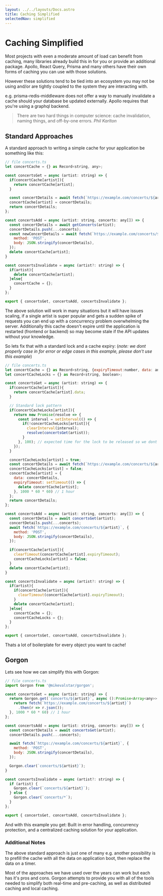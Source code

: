 ```yaml
---
layout: ../../layouts/Docs.astro
title: Caching Simplified
selectedNav: simplified
---
```


# Caching Simplified
Most projects with even a moderate amount of load can benefit from caching, many libraries already build this in for you or provide an additional package. Apollo, React Query, Prisma and many others have their own forms of caching you can use with those solutions. 

However these solutions tend to be tied into an ecosystem you may not be using and/or are tightly coupled to the system they are interacting with. 

e.g. prisma-redis-middleware does not offer a way to manually invalidate a cache should your database be updated externally. Apollo requires that you're using a graphql backend. 

> There are two hard things in computer science: cache invalidation, naming things, and off-by-one errors.
> <cite>Phil Karlton</cite>

## Standard Approaches
A standard approach to writing a simple cache for your application be something like this:

```javascript
// file concerts.ts
let concertCache = {} as Record<string, any>;

const concertsGet = async (artist: string) => {
  if(concertCache[artist]){
    return concertCache[artist];
  }

  const concertDetails = await fetch(`https://example.com/concerts/${artist}`);
  concertCache[artist] = concertDetails;
  return concertDetails;
};

const concertsAdd = async (artist: string, concerts: any[]) => {
  const concertDetails = await getConcerts(artist);
  concertDetails.push(...concerts);
  const newConcertDetails = await fetch(`https://example.com/concerts/${artist}`, {
    method: 'POST',
    body: JSON.stringify(concertDetails),
  });
  delete concertCache[artist];
}

const concertsInvalidate = async (artist?: string) => {
  if(artist){
    delete concertCache[artist];
  }else{
    concertCache = {};
  }
};

export { concertsGet, concertsAdd, concertsInvalidate };
```

The above solution will work in many situations but it will have issues scaling, if a single artist is super popular and gets a sudden spike of requests you can end up with a concurrency problem overwhelming the server. Additionally this cache doesn't expire until the application is restarted (frontend or backend) so may become stale if the API updates without your knowledge.

So lets fix that with a standard lock and a cache expiry: (_note: we dont properly case in for error or edge cases in this example, please don't use this example_)

```javascript
// file concerts.ts
let concertCache = {} as Record<string, {expiryTimeout:number, data: any}>;
let concertCacheLocks = {} as Record<string, boolean>;

const concertsGet = async (artist: string) => {
  if(concertCache[artist]){
    return concertCache[artist].data;
  }

  // Standard lock pattern
  if(concertCacheLocks[artist]){
    return new Promise(resolve => {
      const interval = setInterval(() => {
        if(!concertCacheLocks[artist]){
          clearInterval(interval);
          resolve(concertsGet(artist));
        }
      }, 100); // expected time for the lock to be released so we dont overwhelm the loop
    });
  }

  concertCacheLocks[artist] = true;
  const concertDetails = await fetch(`https://example.com/concerts/${artist}`).then(r => r.json());;
  concertCacheLocks[artist] = false;
  concertCache[artist] = {
    data: concertDetails,
    expiryTimeout: setTimeout(() => {
      delete concertCache[artist];
    }, 1000 * 60 * 60) // 1 hour
  };
  return concertDetails;
};

const concertsAdd = async (artist: string, concerts: any[]) => {
  const concertDetails = await concertsGet(artist);
  concertDetails.push(...concerts);
  await fetch(`https://example.com/concerts/${artist}`, {
    method: 'POST',
    body: JSON.stringify(concertDetails),
  });

  if(concertCache[artist]){
    clearTimeout(concertCache[artist].expiryTimeout);
    concertCacheLocks[artist] = false;
  }
  delete concertCache[artist];
}

const concertsInvalidate = async (artist?: string) => {
  if(artist){
    if(concertCache[artist]){
      clearTimeout(concertCache[artist].expiryTimeout);
    }
    delete concertCache[artist];
  }else{
    concertCache = {};
    concertCacheLocks = {};
  }
};

export { concertsGet, concertsAdd, concertsInvalidate };
```

Thats a lot of boilerplate for every object you want to cache!

## Gorgon

Lets see how we can simplify this with Gorgon: 

```javascript
// file concerts.ts
import Gorgon from '@mikevalstar/gorgon';

const concertsGet = async (artist: string) => {
  return Gorgon.get(`concerts/${artist}`, async ():Promise<Array<any>> => {
    return fetch(`https://example.com/concerts/${artist}`)
      .then(r => r.json());
  }, 1000 * 60 * 60) // 1 hour
};

const concertsAdd = async (artist: string, concerts: any[]) => {
  const concertDetails = await concertsGet(artist);
  concertDetails.push(...concerts);

  await fetch(`https://example.com/concerts/${artist}`, {
    method: 'POST',
    body: JSON.stringify(concertDetails),
  });

  Gorgon.clear(`concerts/${artist}`);
}

const concertsInvalidate = async (artist?: string) => {
  if (artist) {
    Gorgon.clear(`concerts/${artist}`);
  } else {
    Gorgon.clear(`concerts/*`);
  }
};

export { concertsGet, concertsAdd, concertsInvalidate };
```

And with this example you get: Built in error handling, concurrency protection, and a centralized caching solution for your application.

### Additional Notes

The above standard approach is just one of many e.g. another possibility is to prefill the cache with all the data on application boot, then replace the data on a timer.

Most of the approaches we have used over the years can work but each has it's pros and cons. Gorgon attempts to provide you with all of the tools needed to simplify both real-time and pre-caching, as well as distributed caching and local caching. 
